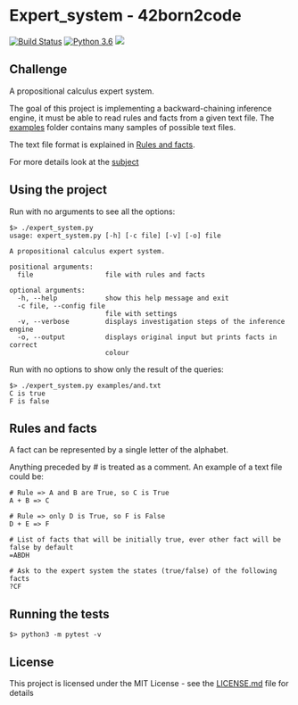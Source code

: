 # Expert_system - 42born2code
[![Build Status](https://travis-ci.com/fedefloris/Expert_system.svg?branch=master)](https://travis-ci.com/fedefloris/Expert_system) [![Python 3.6](https://img.shields.io/badge/python-3.6-blue.svg)](https://www.python.org/downloads/release/python-360/) ![](https://img.shields.io/github/license/fedefloris/Expert_system.svg)

## Challenge
A propositional calculus expert system.

The goal of this project is implementing a backward-chaining inference engine, it must be able to read rules and facts from a given text file. The [examples](/test/examples/good_files) folder contains many samples of possible text files.

The text file format is explained in [Rules and facts](#Rules-and-facts).

For more details look at the [subject](subject.pdf)

## Using the project
Run with no arguments to see all the options:
```console
$> ./expert_system.py
usage: expert_system.py [-h] [-c file] [-v] [-o] file

A propositional calculus expert system.

positional arguments:
  file                  file with rules and facts

optional arguments:
  -h, --help            show this help message and exit
  -c file, --config file
                        file with settings
  -v, --verbose         displays investigation steps of the inference engine
  -o, --output          displays original input but prints facts in correct
                        colour
```
Run with no options to show only the result of the queries:
```console
$> ./expert_system.py examples/and.txt 
C is true
F is false
```

## Rules and facts
A fact can be represented by a single letter of the alphabet.

Anything preceded by *#* is treated as a comment. An example of a text file could be:
```console
# Rule => A and B are True, so C is True
A + B => C

# Rule => only D is True, so F is False
D + E => F  

# List of facts that will be initially true, ever other fact will be false by default
=ABDH

# Ask to the expert system the states (true/false) of the following facts
?CF
```

## Running the tests
```console
$> python3 -m pytest -v
```

## License
This project is licensed under the MIT License - see the [LICENSE.md](LICENSE) file for details
